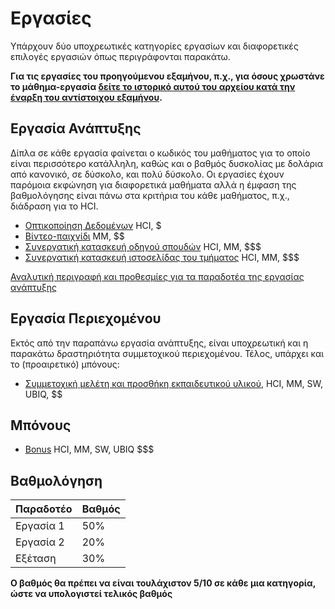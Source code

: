 # Εργασίες
Υπάρχουν δύο υποχρεωτικές κατηγορίες εργασίων και διαφορετικές επιλογές εργασιών όπως περιγράφονται παρακάτω.

**Για τις εργασίες του προηγούμενου εξαμήνου, π.χ., για όσους χρωστάνε το μάθημα-εργασία [δείτε το ιστορικό αυτού του αρχείου κατά την έναρξη του αντίστοιχου εξαμήνου](https://github.com/courses-ionio/projects/commits/master/README.md).**

## Εργασία Ανάπτυξης
Δίπλα σε κάθε εργασία φαίνεται ο κωδικός του μαθήματος για το οποίο είναι περισσότερο κατάλληλη, καθώς και ο βαθμός δυσκολίας με δολάρια από κανονικό, σε δύσκολο, και πολύ δύσκολο. Οι εργασίες έχουν παρόμοια εκφώνηση για διαφορετικά μαθήματα αλλά η έμφαση της βαθμολόγησης είναι πάνω στα κριτήρια του κάθε μαθήματος, π.χ., διάδραση για το HCI.

* [Οπτικοποίηση Δεδομένων](https://github.com/ioniodi/D3js-US-educational-attainment) HCI, $
* [Βίντεο-παιχνίδι](https://github.com/ioniodi/Shooter) MM, $$
* [Συνεργατική κατασκευή οδηγού σπουδών](study-guide/) HCI, MM, $$$
* [Συνεργατική κατασκευή ιστοσελίδας του τμήματος](sitedi-updated/) HCI, MM, $$$

[Αναλυτική περιγραφή και προθεσμίες για τα παραδοτέα της εργασίας ανάπτυξης](dev/)

## Εργασία Περιεχομένου
Εκτός από την παραπάνω εργασία ανάπτυξης, είναι υποχρεωτική και η παρακάτω δραστηριότητα συμμετοχικού περιεχομένου. Τέλος, υπάρχει και το (προαιρετικό) μπόνους:

* [Συμμετοχική μελέτη και προσθήκη εκπαιδευτικού υλικού](social/), HCI, MM, SW, UBIQ, $$

## Μπόνους
* [Bonus](bonus/) HCI, MM, SW, UBIQ $$$

## Βαθμολόγηση
| Παραδοτέο |	Βαθμός |
| --- | --- |
| Εργασία 1 | 50% |
| Εργασία 2 | 20% |
| Εξέταση | 30% |

**Ο βαθμός θα πρέπει να είναι τουλάχιστον 5/10 σε κάθε μια κατηγορία, ώστε να υπολογιστεί τελικός βαθμός**
